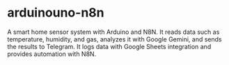 # arduinouno-n8n
A smart home sensor system with Arduino and N8N. It reads data such as temperature, humidity, and gas, analyzes it with Google Gemini, and sends the results to Telegram. It logs data with Google Sheets integration and provides automation with N8N.
